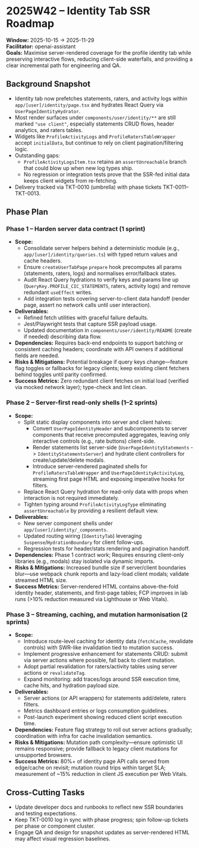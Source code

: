 # 2025W42 – Identity Tab SSR Roadmap

**Window:** 2025-10-15 → 2025-11-29  
**Facilitator:** openai-assistant  
**Goals:** Maximise server-rendered coverage for the profile identity tab while preserving interactive flows, reducing client-side waterfalls, and providing a clear incremental path for engineering and QA.

## Background Snapshot

- Identity tab now prefetches statements, raters, and activity logs within `app/[user]/identity/page.tsx` and hydrates React Query via `UserPageIdentityHydrator`.
- Most render surfaces under `components/user/identity/**` are still marked `"use client"`, especially statements CRUD flows, header analytics, and raters tables.
- Widgets like `ProfileActivityLogs` and `ProfileRatersTableWrapper` accept `initialData`, but continue to rely on client pagination/filtering logic.
- Outstanding gaps:
  - `ProfileActivityLogsItem.tsx` retains an `assertUnreachable` branch that could blow up when new log types ship.
  - No regression or integration tests prove that the SSR-fed initial data keeps client widgets from re-fetching.
- Delivery tracked via TKT-0010 (umbrella) with phase tickets TKT-0011–TKT-0013.

## Phase Plan

### Phase 1 – Harden server data contract (1 sprint)

- **Scope:** 
  - Consolidate server helpers behind a deterministic module (e.g., `app/[user]/identity/queries.ts`) with typed return values and cache headers.
  - Ensure `createUserTabPage` `prepare` hook precomputes all params (statements, raters, logs) and normalises error/fallback states.
  - Audit React Query hydrations to verify keys and params line up (`QueryKey.PROFILE_CIC_STATEMENTS`, raters, activity logs) and remove redundant `useEffect` writes.
  - Add integration tests covering server-to-client data handoff (render page, assert no network calls until user interaction).
- **Deliverables:**
  - Refined fetch utilities with graceful failure defaults.
  - Jest/Playwright tests that capture SSR payload usage.
  - Updated documentation in `components/user/identity/README` (create if needed) describing data flow.
- **Dependencies:** Requires back-end endpoints to support batching or consistent caching headers; coordinate with API owners if additional fields are needed.
- **Risks & Mitigations:** Potential breakage if query keys change—feature flag toggles or fallbacks for legacy clients; keep existing client fetchers behind toggles until parity confirmed.
- **Success Metrics:** Zero redundant client fetches on initial load (verified via mocked network layer); type-check and lint clean.

### Phase 2 – Server-first read-only shells (1–2 sprints)

- **Scope:** 
  - Split static display components into server and client halves:
    - Convert `UserPageIdentityHeader` and subcomponents to server components that receive precomputed aggregates, leaving only interactive controls (e.g., rate buttons) client-side.
    - Render statements list server-side (`UserPageIdentityStatements` -> `IdentityStatementsServer`) and hydrate client controllers for create/update/delete modals.
    - Introduce server-rendered paginated shells for `ProfileRatersTableWrapper` and `UserPageIdentityActivityLog`, streaming first page HTML and exposing imperative hooks for filters.
  - Replace React Query hydration for read-only data with props when interaction is not required immediately.
  - Tighten typing around `ProfileActivityLogType` eliminating `assertUnreachable` by providing a resilient default view.
- **Deliverables:**
  - New server component shells under `app/[user]/identity/_components`.
  - Updated routing wiring (`IdentityTab`) leveraging `Suspense`/`HydrationBoundary` for client follow-ups.
  - Regression tests for header/stats rendering and pagination handoff.
- **Dependencies:** Phase 1 contract work; Requires ensuring client-only libraries (e.g., modals) stay isolated via dynamic imports.
- **Risks & Mitigations:** Increased bundle size if server/client boundaries blur—use webpack chunk reports and lazy-load client modals; validate streamed HTML size.
- **Success Metrics:** Server-rendered HTML contains above-the-fold identity header, statements, and first-page tables; FCP improves in lab runs (>10% reduction measured via Lighthouse or Web Vitals).

### Phase 3 – Streaming, caching, and mutation harmonisation (2 sprints)

- **Scope:** 
  - Introduce route-level caching for identity data (`fetchCache`, revalidate controls) with SWR-like invalidation tied to mutation success.
  - Implement progressive enhancement for statements CRUD: submit via server actions where possible, fall back to client mutation.
  - Adopt partial revalidation for raters/activity tables using server actions or `revalidateTag`.
  - Expand monitoring: add traces/logs around SSR execution time, cache hits, and hydration payload size.
- **Deliverables:**
  - Server actions (or API wrappers) for statements add/delete, raters filters.
  - Metrics dashboard entries or logs consumption guidelines.
  - Post-launch experiment showing reduced client script execution time.
- **Dependencies:** Feature flag strategy to roll out server actions gradually; coordination with infra for cache invalidation semantics.
- **Risks & Mitigations:** Mutation path complexity—ensure optimistic UI remains responsive; provide fallback to legacy client mutations for unsupported browsers.
- **Success Metrics:** 80%+ of identity page API calls served from edge/cache on revisit; mutation round trips within target SLA; measurement of ~15% reduction in client JS execution per Web Vitals.

## Cross-Cutting Tasks

- Update developer docs and runbooks to reflect new SSR boundaries and testing expectations.
- Keep TKT-0010 log in sync with phase progress; spin follow-up tickets per phase or component cluster.
- Engage QA and design for snapshot updates as server-rendered HTML may affect visual regression baselines.
